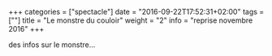 +++
categories = ["spectacle"]
date = "2016-09-22T17:52:31+02:00"
tags = [""]
title = "Le monstre du couloir"
weight = "2"
info = "reprise novembre 2016"
+++

des infos sur le monstre...
